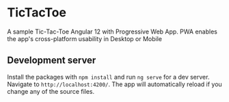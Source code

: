 # TicTacToe

A sample Tic-Tac-Toe Angular 12 with Progressive Web App.
PWA enables the app's cross-platform usability in Desktop or Mobile

## Development server

Install the packages with `npm install` and run `ng serve` for a dev server. Navigate to `http://localhost:4200/`. The app will automatically reload if you change any of the source files.

